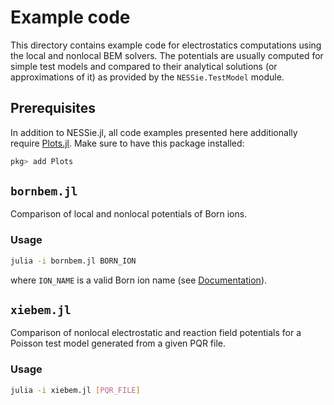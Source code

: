 # Example code
This directory contains example code for electrostatics computations using the local and
nonlocal BEM solvers. The potentials are usually computed for simple test models and
compared to their analytical solutions (or approximations of it) as provided by the
`NESSie.TestModel` module.


## Prerequisites
In addition to NESSie.jl, all code examples presented here additionally require
[Plots.jl](https://github.com/JuliaPlots/Plots.jl). Make sure to have this package installed:
```sh
pkg> add Plots
```

## `bornbem.jl`
Comparison of local and nonlocal potentials of Born ions.

### Usage
```bash
julia -i bornbem.jl BORN_ION
```
where `ION_NAME` is a valid Born ion name (see
[Documentation](
    https://tkemmer.github.io/NESSie.jl/dev/lib/models/#NESSie.TestModel.bornion
)).


## `xiebem.jl`
Comparison of nonlocal electrostatic and reaction field potentials for a Poisson test model
generated from a given PQR file.

### Usage
```bash
julia -i xiebem.jl [PQR_FILE]
```
